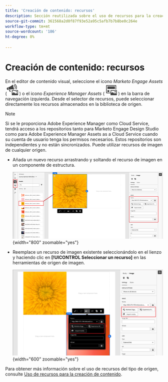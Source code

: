 ```yaml
---
title: 'Creación de contenido: recursos'
description: Sección reutilizada sobre el uso de recursos para la creación de contenido
source-git-commit: 361568a2d0f87f93e52a95c5afb7b7b8be0c264e
workflow-type: tm+mt
source-wordcount: '186'
ht-degree: 0%

---
```


# Creación de contenido: recursos

En el editor de contenido visual, seleccione el icono _Marketo Engage Assets_ (![Marketo Engage Assets](../../help/assets/do-not-localize/icon-assets-me.svg) ) o el icono _Experience Manager Assets_ ( ![Marketo Engage Assets](../../help/assets/do-not-localize/icon-assets-aem.svg) ) en la barra de navegación izquierda. Desde el selector de recursos, puede seleccionar directamente los recursos almacenados en la biblioteca de origen.

>[!NOTE]
>
>Si se le proporciona Adobe Experience Manager como Cloud Service, tendrá acceso a los repositorios tanto para Marketo Engage Design Studio como para Adobe Experience Manager Assets as a Cloud Service cuando su cuenta de usuario tenga los permisos necesarios. Estos repositorios son independientes y no están sincronizados. Puede utilizar recursos de imagen de cualquier origen.

* Añada un nuevo recurso arrastrando y soltando el recurso de imagen en un componente de estructura.

  ![Arrastre un recurso de Marketo Engage al lienzo y ajuste la configuración](../assets/content-design-shared/content-design-add-asset.png){width="800" zoomable="yes"}

* Reemplace un recurso de imagen existente seleccionándolo en el lienzo y haciendo clic en **[!UICONTROL Seleccionar un recurso]** en las herramientas de origen de imagen.

  ![Seleccione un recurso de la biblioteca de origen](../assets/content-design-shared/visual-designer-select-an-asset.png){width="600" zoomable="yes"}

Para obtener más información sobre el uso de recursos del tipo de origen, consulte [Uso de recursos para la creación de contenido](../user/content/assets-overview.md#use-assets-for-content-authoring).